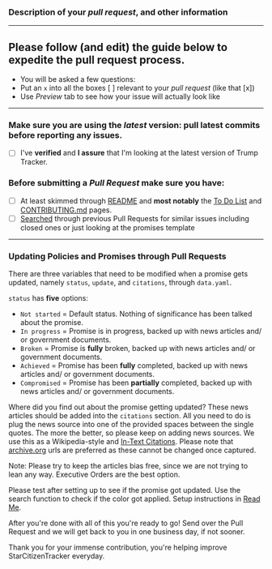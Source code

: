 ### Description of your *pull request*, and other information

---

## Please follow (and edit) the guide below to expedite the pull request process.

- You will be asked a few questions:
- Put an `x` into all the boxes [ ] relevant to your *pull request* (like that [x])
- Use *Preview* tab to see how your issue will actually look like

---

### Make sure you are using the *latest* version: pull latest commits before reporting any issues.
- [ ] I've **verified** and **I assure** that I'm looking at the latest version of Trump Tracker.

### Before submitting a *Pull Request* make sure you have:
- [ ] At least skimmed through [README](https://github.com/StarCitizenTracker/startcitizentracker.github.io/blob/master/README.md) and **most notably** the [To Do List](https://github.com/StarCitizenTracker/startcitizentracker.github.io#to-do-list) and [CONTRIBUTING.md](https://github.com/StarCitizenTracker/startcitizentracker.github.io/blob/master/CONTRIBUTING.md) pages.
- [ ] [Searched](https://github.com/StarCitizenTracker/startcitizentracker.github.io/pulls?utf8=%E2%9C%93&q=) through previous Pull Requests for similar issues including closed ones or just looking at the promises template

---

### Updating Policies and Promises through Pull Requests

There are three variables that need to be modified when a promise gets updated, namely `status`, `update`, and `citations`, through `data.yaml`.

`status` has **five** options:
 
- `Not started` = Default status. Nothing of significance has been talked about the promise.
- `In progress` = Promise is in progress, backed up with news articles and/ or government documents.
- `Broken` = Promise is __fully__ broken, backed up with news articles and/ or government documents.
- `Achieved` = Promise has been __fully__ completed, backed up with news articles and/ or government documents.
- `Compromised` = Promise has been __partially__ completed, backed up with news articles and/ or government documents.

Where did you find out about the promise getting updated? These news articles should be added into the `citations` section. All you need to do is plug the news source into one of the provided spaces between the single quotes. The more the better, so please keep on adding news sources. We use this as a Wikipedia-style and [In-Text Citations](http://guides.lib.uw.edu/c.php?g=99161&p=642357). Please note that [archive.org](https://archive.org/) urls are preferred as these cannot be changed once captured. 

Note: Please try to keep the articles bias free, since we are not trying to lean any way. Executive Orders are the best option.

Please test after setting up to see if the promise got updated. Use the search function to check if the color got applied.
Setup instructions in [Read Me](https://github.com/StarCitizenTracker/startcitizentracker.github.io/blob/master/README.md).

After you're done with all of this you're ready to go! Send over the Pull Request and we will get back to you in one business day, if not sooner.

Thank you for your immense contribution, you're helping improve StarCitizenTracker everyday.
